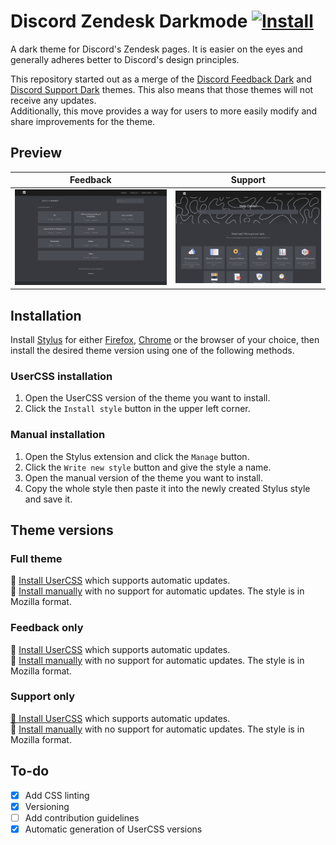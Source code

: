 # Discord Zendesk Darkmode [![Install](https://img.shields.io/badge/Install%20with-Stylus-00adad.svg)](https://raw.githubusercontent.com/Thereatra/Discord-Zendesk-Darkmode/master/zendesk-dark.user.css)

A dark theme for Discord's Zendesk pages. It is easier on the eyes and generally adheres better to Discord's design principles.

This repository started out as a merge of the [Discord Feedback Dark](https://userstyles.org/styles/165795) and [Discord Support Dark](https://userstyles.org/styles/166961) themes. This also means that those themes will not receive any updates.  
Additionally, this move provides a way for users to more easily modify and share improvements for the theme.

## Preview

| Feedback                                                 | Support                                                |
|----------------------------------------------------------|--------------------------------------------------------|
| ![Feedback dark](./images/screenshots/feedback_dark.png) | ![Support dark](./images/screenshots/support_dark.png) |

## Installation

Install [Stylus](https://github.com/openstyles/stylus) for either [Firefox](https://addons.mozilla.org/firefox/addon/styl-us/), [Chrome](https://chrome.google.com/webstore/detail/stylus/clngdbkpkpeebahjckkjfobafhncgmne) or the browser of your choice, then install the desired theme version using one of the following methods.

### UserCSS installation

1. Open the UserCSS version of the theme you want to install.
2. Click the `Install style` button in the upper left corner.

### Manual installation

1. Open the Stylus extension and click the `Manage` button.
2. Click the `Write new style` button and give the style a name.
3. Open the manual version of the theme you want to install.
4. Copy the whole style then paste it into the newly created Stylus style and save it.

## Theme versions

### Full theme

💾 [Install UserCSS](https://raw.githubusercontent.com/Thereatra/Discord-Zendesk-Darkmode/master/zendesk-dark.user.css) which supports automatic updates.  
💾 [Install manually](https://raw.githubusercontent.com/Thereatra/Discord-Zendesk-Darkmode/master/zendesk-dark.css) with no support for automatic updates. The style is in Mozilla format.

### Feedback only

💾 [Install UserCSS](https://raw.githubusercontent.com/Thereatra/Discord-Zendesk-Darkmode/master/feedback/feedback-dark.user.css) which supports automatic updates.  
💾 [Install manually](https://raw.githubusercontent.com/Thereatra/Discord-Zendesk-Darkmode/master/feedback/feedback-dark.css) with no support for automatic updates. The style is in Mozilla format.

### Support only

[💾 Install UserCSS](https://raw.githubusercontent.com/Thereatra/Discord-Zendesk-Darkmode/master/support/support-dark.user.css) which supports automatic updates.  
💾 [Install manually](https://raw.githubusercontent.com/Thereatra/Discord-Zendesk-Darkmode/master/support/support-dark.css) with no support for automatic updates. The style is in Mozilla format.

## To-do

- [x] Add CSS linting
- [x] Versioning
- [ ] Add contribution guidelines
- [x] Automatic generation of UserCSS versions
